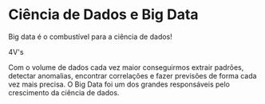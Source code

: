 # Ciência de Dados e Big Data

Big data é o combustível para a ciência de dados! 

4V's

Com o volume de dados cada vez maior conseguirmos extrair padrões, detectar anomalias, encontrar correlações e fazer previsões de forma cada vez mais precisa.
O Big Data foi um dos grandes responsáveis pelo crescimento da ciência de dados.
